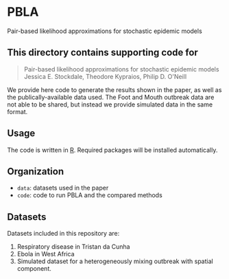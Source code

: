# PBLA
Pair-based likelihood approximations for stochastic epidemic models

## This directory contains supporting code for 

> Pair-based likelihood approximations for stochastic epidemic models \
> Jessica E. Stockdale, Theodore Kypraios, Philip D. O'Neill 

We provide here code to generate the results shown in the paper, as well as the publically-available data used. The Foot and Mouth outbreak data are not able to be shared, but instead we provide simulated data in the same format. 

## Usage

The code is written in [R](https://www.r-project.org/). Required packages will be installed automatically. 

## Organization
* `data`: datasets used in the paper
* `code`: code to run PBLA and the compared methods

## Datasets

Datasets included in this repository are:

1. Respiratory disease in Tristan da Cunha
2. Ebola in West Africa
3. Simulated dataset for a heterogeneously mixing outbreak with spatial component. 



 
 
